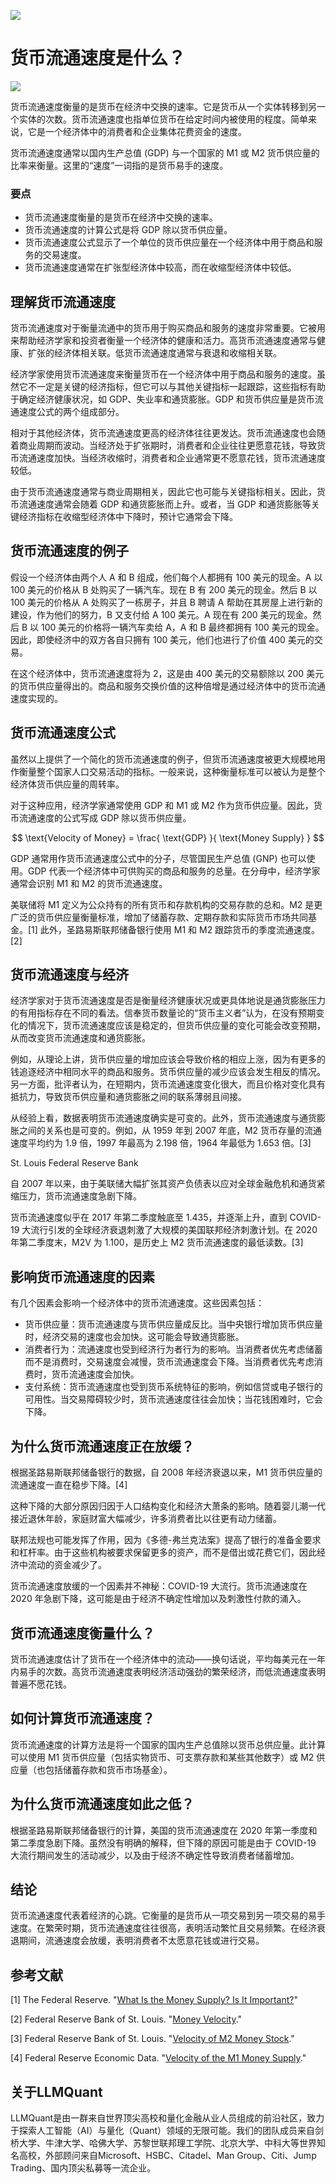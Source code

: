 ![](https://fastly.jsdelivr.net/gh/bucketio/img11@main/2024/10/21/1729466068183-23134fce-3131-4262-b18c-f378d71af4f6.gif)
# 货币流通速度是什么？
![](https://fastly.jsdelivr.net/gh/bucketio/img9@main/2024/10/20/1729465031968-b3c8959e-1d37-4b8a-91b1-b0b0dfe25143.png)

货币流通速度衡量的是货币在经济中交换的速率。它是货币从一个实体转移到另一个实体的次数。货币流通速度也指单位货币在给定时间内被使用的程度。简单来说，它是一个经济体中的消费者和企业集体花费资金的速度。

货币流通速度通常以国内生产总值 (GDP) 与一个国家的 M1 或 M2 货币供应量的比率来衡量。这里的“速度”一词指的是货币易手的速度。

### 要点

- 货币流通速度衡量的是货币在经济中交换的速率。
- 货币流通速度的计算公式是将 GDP 除以货币供应量。
- 货币流通速度公式显示了一个单位的货币供应量在一个经济体中用于商品和服务的交易速度。
- 货币流通速度通常在扩张型经济体中较高，而在收缩型经济体中较低。

## 理解货币流通速度

货币流通速度对于衡量流通中的货币用于购买商品和服务的速度非常重要。它被用来帮助经济学家和投资者衡量一个经济体的健康和活力。高货币流通速度通常与健康、扩张的经济体相关联。低货币流通速度通常与衰退和收缩相关联。

经济学家使用货币流通速度来衡量货币在一个经济体中用于商品和服务的速度。虽然它不一定是关键的经济指标，但它可以与其他关键指标一起跟踪，这些指标有助于确定经济健康状况，如 GDP、失业率和通货膨胀。GDP 和货币供应量是货币流通速度公式的两个组成部分。

相对于其他经济体，货币流通速度更高的经济体往往更发达。货币流通速度也会随着商业周期而波动。当经济处于扩张期时，消费者和企业往往更愿意花钱，导致货币流通速度加快。当经济收缩时，消费者和企业通常更不愿意花钱，货币流通速度较低。

由于货币流通速度通常与商业周期相关，因此它也可能与关键指标相关。因此，货币流通速度通常会随着 GDP 和通货膨胀而上升。或者，当 GDP 和通货膨胀等关键经济指标在收缩型经济体中下降时，预计它通常会下降。

## 货币流通速度的例子

假设一个经济体由两个人 A 和 B 组成，他们每个人都拥有 100 美元的现金。A 以 100 美元的价格从 B 处购买了一辆汽车。现在 B 有 200 美元的现金。然后 B 以 100 美元的价格从 A 处购买了一栋房子，并且 B 聘请 A 帮助在其房屋上进行新的建设，作为他们的努力，B 又支付给 A 100 美元。A 现在有 200 美元的现金。然后 B 以 100 美元的价格将一辆汽车卖给 A，A 和 B 最终都拥有 100 美元的现金。因此，即使经济中的双方各自只拥有 100 美元，他们也进行了价值 400 美元的交易。

在这个经济体中，货币流通速度将为 2，这是由 400 美元的交易额除以 200 美元的货币供应量得出的。商品和服务交换价值的这种倍增是通过经济体中的货币流通速度实现的。

## 货币流通速度公式

虽然以上提供了一个简化的货币流通速度的例子，但货币流通速度被更大规模地用作衡量整个国家人口交易活动的指标。一般来说，这种衡量标准可以被认为是整个经济体货币供应量的周转率。

对于这种应用，经济学家通常使用 GDP 和 M1 或 M2 作为货币供应量。因此，货币流通速度的公式写成 GDP 除以货币供应量。

$$ \text{Velocity of Money} = \frac{ \text{GDP} }{ \text{Money Supply} } $$

GDP 通常用作货币流通速度公式中的分子，尽管国民生产总值 (GNP) 也可以使用。GDP 代表一个经济体中可供购买的商品和服务的总量。在分母中，经济学家通常会识别 M1 和 M2 的货币流通速度。

美联储将 M1 定义为公众持有的所有货币和存款机构的交易存款的总和。M2 是更广泛的货币供应量衡量标准，增加了储蓄存款、定期存款和实际货币市场共同基金。[1] 此外，圣路易斯联邦储备银行使用 M1 和 M2 跟踪货币的季度流通速度。[2]

## 货币流通速度与经济

经济学家对于货币流通速度是否是衡量经济健康状况或更具体地说是通货膨胀压力的有用指标存在不同的看法。信奉货币数量论的“货币主义者”认为，在没有预期变化的情况下，货币流通速度应该是稳定的，但货币供应量的变化可能会改变预期，从而改变货币流通速度和通货膨胀。

例如，从理论上讲，货币供应量的增加应该会导致价格的相应上涨，因为有更多的钱追逐经济中相同水平的商品和服务。货币供应量的减少应该会发生相反的情况。另一方面，批评者认为，在短期内，货币流通速度变化很大，而且价格对变化具有抵抗力，导致货币供应量和通货膨胀之间的联系薄弱且间接。

从经验上看，数据表明货币流通速度确实是可变的。此外，货币流通速度与通货膨胀之间的关系也是可变的。例如，从 1959 年到 2007 年底，M2 货币存量的流通速度平均约为 1.9 倍，1997 年最高为 2.198 倍，1964 年最低为 1.653 倍。[3]

St. Louis Federal Reserve Bank

自 2007 年以来，由于美联储大幅扩张其资产负债表以应对全球金融危机和通货紧缩压力，货币流通速度急剧下降。

货币流通速度似乎在 2017 年第二季度触底至 1.435，并逐渐上升，直到 COVID-19 大流行引发的全球经济衰退刺激了大规模的美国联邦经济刺激计划。在 2020 年第二季度末，M2V 为 1.100，是历史上 M2 货币流通速度的最低读数。[3]

## 影响货币流通速度的因素

有几个因素会影响一个经济体中的货币流通速度。这些因素包括：

- 货币供应量：货币流通速度与货币供应量成反比。当中央银行增加货币供应量时，经济交易的速度也会加快。这可能会导致通货膨胀。
- 消费者行为：流通速度也受到经济行为者行为的影响。当消费者优先考虑储蓄而不是消费时，交易速度会减慢，货币流通速度会下降。当消费者优先考虑消费时，货币流通速度会加快。
- 支付系统：货币流通速度也受到货币系统特征的影响，例如信贷或电子银行的可用性。当交易障碍较少时，货币流通速度往往会加快；当花钱困难时，它会下降。

## 为什么货币流通速度正在放缓？

根据圣路易斯联邦储备银行的数据，自 2008 年经济衰退以来，M1 货币供应量的流通速度一直在稳步下降。[4]

这种下降的大部分原因归因于人口结构变化和经济大萧条的影响。随着婴儿潮一代接近退休年龄，家庭财富大幅减少，许多消费者比以往更有动力储蓄。

联邦法规也可能发挥了作用，因为《多德-弗兰克法案》提高了银行的准备金要求和杠杆率。由于这些机构被要求保留更多的资产，而不是借出或花费它们，因此经济中流动的资金减少了。

货币流通速度放缓的一个因素并不神秘：COVID-19 大流行。货币流通速度在 2020 年急剧下降，这可能是由于经济不确定性增加以及刺激性付款的涌入。

## 货币流通速度衡量什么？

货币流通速度估计了货币在一个经济体中的流动——换句话说，平均每美元在一年内易手的次数。高货币流通速度表明经济活动强劲的繁荣经济，而低流通速度表明普遍不愿花钱。

## 如何计算货币流通速度？

货币流通速度的计算方法是将一个国家的国内生产总值除以货币总供应量。此计算可以使用 M1 货币供应量（包括实物货币、可支票存款和某些其他数字）或 M2 供应量（也包括储蓄存款和货币市场基金）。

## 为什么货币流通速度如此之低？

根据圣路易斯联邦储备银行的计算，美国的货币流通速度在 2020 年第一季度和第二季度急剧下降。虽然没有明确的解释，但下降的原因可能是由于 COVID-19 大流行期间发生的活动减少，以及由于经济不确定性导致消费者储蓄增加。

## 结论

货币流通速度代表着经济的心跳。它衡量的是货币从一项交易到另一项交易的易手速度。在繁荣时期，货币流通速度往往很高，表明活动繁忙且交易频繁。在经济衰退期间，流通速度会放缓，表明消费者不太愿意花钱或进行交易。

## 参考文献

[1] The Federal Reserve. "[What Is the Money Supply? Is It Important?](https://www.federalreserve.gov/faqs/money_12845.htm)"

[2] Federal Reserve Bank of St. Louis. "[Money Velocity](https://fred.stlouisfed.org/categories/32242)."

[3] Federal Reserve Bank of St. Louis. "[Velocity of M2 Money Stock](https://fred.stlouisfed.org/series/M2V)."

[4] Federal Reserve Economic Data. "[Velocity of the M1 Money Supply](https://fred.stlouisfed.org/series/M1V)."

## 关于LLMQuant
LLMQuant是由一群来自世界顶尖高校和量化金融从业人员组成的前沿社区，致力于探索人工智能（AI）与量化（Quant）领域的无限可能。我们的团队成员来自剑桥大学、牛津大学、哈佛大学、苏黎世联邦理工学院、北京大学、中科大等世界知名高校，外部顾问来自Microsoft、HSBC、Citadel、Man Group、Citi、Jump Trading、国内顶尖私募等一流企业。